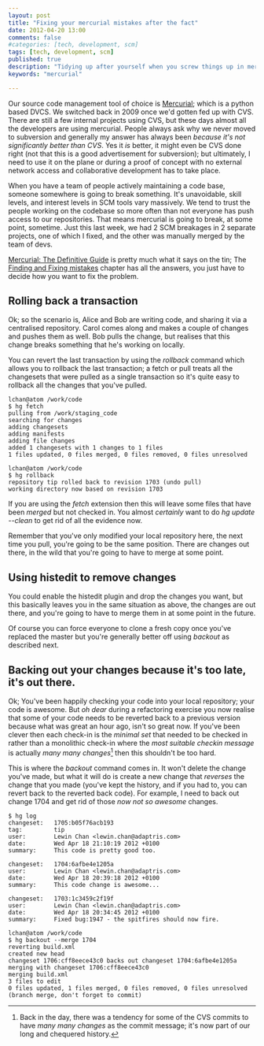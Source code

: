 ```yaml
---
layout: post
title: "Fixing your mercurial mistakes after the fact"
date: 2012-04-20 13:00
comments: false
#categories: [tech, development, scm]
tags: [tech, development, scm]
published: true
description: "Tidying up after yourself when you screw things up in mercurial"
keywords: "mercurial"

---
```


Our source code management tool of choice is [Mercurial](http://mercurial.selenic.com); which is a python based DVCS. We switched back in 2009 once we'd gotten fed up with CVS. There are still a few internal projects using CVS, but these days almost all the developers are using mercurial. People always ask why we never moved to subversion and generally my answer has always been  _because it's not *significantly* better than CVS_. Yes it _is_ better, it might even be CVS done right (not that this is a good advertisement for subversion); but ultimately, I need to use it on the plane or during a proof of concept with no external network access and collaborative development has to take place.

When you have a team of people actively maintaining a code base, someone somewhere is going to break something. It's unavoidable, skill levels, and interest levels in SCM tools vary massively. We tend to trust the people working on the codebase so more often than not everyone has push access to our repositories. That means mercurial is going to break, at some point, sometime. Just this last week, we had 2 SCM breakages in 2 separate projects, one of which I fixed, and the other was manually merged by the team of devs.

<!-- more -->

[Mercurial: The Definitive Guide](http://hgbook.red-bean.com/) is pretty much what it says on the tin; The [Finding and Fixing mistakes](http://hgbook.red-bean.com/read/finding-and-fixing-mistakes.html) chapter has all the answers, you just have to decide how you want to fix the problem.

## Rolling back a transaction

Ok; so the scenario is, Alice and Bob are writing code, and sharing it via a centralised repository. Carol comes along and makes a couple of changes and pushes them as well. Bob pulls the change, but realises that this change breaks something that he's working on locally.

You can revert the last transaction by using the _rollback_ command which allows you to rollback the last transaction; a fetch or pull treats all the changesets that were pulled as a single transaction so it's quite easy to rollback all the changes that you've pulled.

```console
lchan@atom /work/code
$ hg fetch
pulling from /work/staging_code
searching for changes
adding changesets
adding manifests
adding file changes
added 1 changesets with 1 changes to 1 files
1 files updated, 0 files merged, 0 files removed, 0 files unresolved

lchan@atom /work/code
$ hg rollback
repository tip rolled back to revision 1703 (undo pull)
working directory now based on revision 1703
```

If you are using the _fetch_ extension then this will leave some files that have been _merged_ but not checked in. You almost *certainly* want to do _hg update --clean_ to get rid of all the evidence now.

Remember that you've only modified your local repository here, the next time you pull, you're going to be the same position. There are changes out there, in the wild that you're going to have to merge at some point.

## Using histedit to remove changes

You could enable the histedit plugin and drop the changes you want, but this basically leaves you in the same situation as above, the changes are out there, and you're going to have to merge them in at some point in the future.

Of course you can force everyone to clone a fresh copy once you've replaced the master but you're generally better off using _backout_ as described next.

## Backing out your changes because it's too late, it's out there.

Ok; You've been happily checking your code into your local repository; your code is awesome. But _oh dear_ during a refactoring exercise you now realise that some of your code needs to be reverted back to a previous version because what was great an hour ago, isn't so great now. If you've been clever then each check-in is the _minimal set_ that needed to be checked in rather than a monolithic check-in where the _most suitable checkin message_ is actually *many many changes*[^1] then this shouldn't be too hard.

This is where the _backout_ command comes in. It won't delete the change you've made, but what it will do is create a new change that _reverses_ the change that you made (you've kept the history, and if you had to, you can revert back to the reverted back code). For example, I need to back out change 1704 and get rid of those _now not so awesome_ changes.

```console
$ hg log
changeset:   1705:b05f76acb193
tag:         tip
user:        Lewin Chan <lewin.chan@adaptris.com>
date:        Wed Apr 18 21:10:19 2012 +0100
summary:     This code is pretty good too.

changeset:   1704:6afbe4e1205a
user:        Lewin Chan <lewin.chan@adaptris.com>
date:        Wed Apr 18 20:39:18 2012 +0100
summary:     This code change is awesome...

changeset:   1703:1c3459c2f19f
user:        Lewin Chan <lewin.chan@adaptris.com>
date:        Wed Apr 18 20:34:45 2012 +0100
summary:     Fixed bug:1947 - the spitfires should now fire.

lchan@atom /work/code
$ hg backout --merge 1704
reverting build.xml
created new head
changeset 1706:cff8eece43c0 backs out changeset 1704:6afbe4e1205a
merging with changeset 1706:cff8eece43c0
merging build.xml
3 files to edit
0 files updated, 1 files merged, 0 files removed, 0 files unresolved
(branch merge, don't forget to commit)
```



[^1]: Back in the day, there was a tendency for some of the CVS commits to have _many many changes_ as the commit message; it's now part of our long and chequered history.

